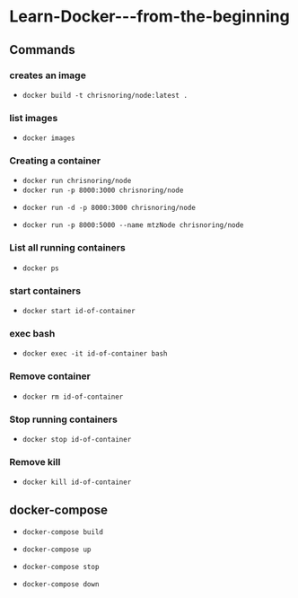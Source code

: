 # Learn-Docker---from-the-beginning

## Commands

### creates an image

<!-- needed every Dockerfile change -->

- `docker build -t chrisnoring/node:latest .`

### list images

- `docker images`

### Creating a container

- `docker run chrisnoring/node`
- `docker run -p 8000:3000 chrisnoring/node`
<!-- in background -->
- `docker run -d -p 8000:3000 chrisnoring/node`
<!--  with name -->
- `docker run -p 8000:5000 --name mtzNode chrisnoring/node`

### List all running containers

- `docker ps`

### start containers

- `docker start id-of-container`

### exec bash

- `docker exec -it id-of-container bash`

### Remove container

- `docker rm id-of-container`

### Stop running containers

<!-- docker stop will try to stop it gracefully (will ask politely :P) -->

- `docker stop id-of-container`

### Remove kill

<!-- docker kill will stop the main entrypoint process/program abruptly -->

- `docker kill id-of-container`

## docker-compose

<!-- Build image -->

- `docker-compose build`
<!-- up -->
- `docker-compose up`
<!-- stop -->
- `docker-compose stop`
<!-- down (docker stop [id] and docker rm [id] )-->
- `docker-compose down`
